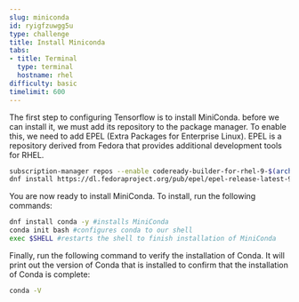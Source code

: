 ```yaml
---
slug: miniconda
id: ryigfzuwgg5u
type: challenge
title: Install Miniconda
tabs:
- title: Terminal
  type: terminal
  hostname: rhel
difficulty: basic
timelimit: 600
---
```

The first step to configuring Tensorflow is to install MiniConda. before we can install it, we must add its repository to the package manager. To enable this, we need to add EPEL (Extra Packages for Enterprise Linux). EPEL is a repository derived from Fedora that provides additional development tools for RHEL.

```bash
subscription-manager repos --enable codeready-builder-for-rhel-9-$(arch)-rpms
dnf install https://dl.fedoraproject.org/pub/epel/epel-release-latest-9.noarch.rpm -y
```

You are now ready to install MiniConda. To install, run the following commands:

```bash
dnf install conda -y #installs MiniConda
conda init bash #configures conda to our shell
exec $SHELL #restarts the shell to finish installation of MiniConda
```

Finally, run the following command to verify the installation of Conda. It will print out the version of Conda that is installed to confirm that the installation of Conda is complete:
```bash
conda -V
```
